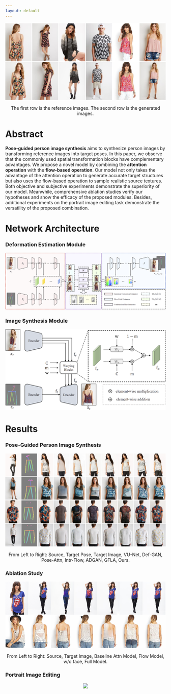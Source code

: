 ```yaml
---
layout: default
---
```


<p align='center'>  
  <img src='./head.jpg'/>
</p>

<p align='center'>  
  The first row is the reference images. The second row is the generated images.
</p>

# **Abstract**

**Pose-guided person image synthesis** aims to synthesize person images by transforming reference images into target poses. 
In this paper, we observe that the commonly used spatial transformation blocks have complementary advantages. 
We propose a novel model by combining the **attention operation** with the **flow-based operation**. 
Our model not only takes the advantage of the attention operation to generate accurate target structures but also uses the flow-based operation to sample realistic source textures. 
Both objective and subjective experiments demonstrate the superiority of our model. 
Meanwhile, comprehensive ablation studies verify our hypotheses and show the efficacy of the proposed modules. 
Besides, additional experiments on the portrait image editing task demonstrate the versatility of the proposed combination.

# **Network Architecture**



### **Deformation Estimation Module**

<p align='center'>  
  <img src='./deformation_estimation.jpg'/>
</p>

### **Image Synthesis Module**

<p align='center'>  
  <img src='./image_generation.jpg'/>
</p>

# **Results**

### **Pose-Guided Person Image Synthesis**

<p align='center'>  
  <img src='./compare.jpg'/>
</p>

<p align="center">
From Left to Right: Source, Target Pose, Target Image, 
VU-Net, Def-GAN, Pose-Attn, Intr-Flow, ADGAN, GFLA, Ours.
</p> 

### **Ablation Study**

<p align='center'>  
  <img src='./ablation.jpg'/>
</p>

<p align="center">
From Left to Right: Source, Target Image, Baseline
Attn Model, Flow Model, w/o face, Full Model.
</p> 

### **Portrait Image Editing**

<p align='center'>  
  <img src='./portrait.jpg'/>
</p>
